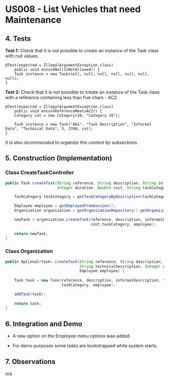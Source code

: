 # US008 - List Vehicles that need Maintenance

## 4. Tests 

**Test 1:** Check that it is not possible to create an instance of the Task class with null values. 

	@Test(expected = IllegalArgumentException.class)
		public void ensureNullIsNotAllowed() {
		Task instance = new Task(null, null, null, null, null, null, null);
	}
	

**Test 2:** Check that it is not possible to create an instance of the Task class with a reference containing less than five chars - AC2. 

	@Test(expected = IllegalArgumentException.class)
		public void ensureReferenceMeetsAC2() {
		Category cat = new Category(10, "Category 10");
		
		Task instance = new Task("Ab1", "Task Description", "Informal Data", "Technical Data", 3, 3780, cat);
	}

_It is also recommended to organize this content by subsections._ 


## 5. Construction (Implementation)

### Class CreateTaskController 

```java
public Task createTask(String reference, String description, String informalDescription, String technicalDescription,
                       Integer duration, Double cost, String taskCategoryDescription) {

	TaskCategory taskCategory = getTaskCategoryByDescription(taskCategoryDescription);

	Employee employee = getEmployeeFromSession();
	Organization organization = getOrganizationRepository().getOrganizationByEmployee(employee);

	newTask = organization.createTask(reference, description, informalDescription, technicalDescription, duration,
                                      cost,taskCategory, employee);
    
	return newTask;
}
```

### Class Organization

```java
public Optional<Task> createTask(String reference, String description, String informalDescription,
                                 String technicalDescription, Integer duration, Double cost, TaskCategory taskCategory,
                                 Employee employee) {
    
    Task task = new Task(reference, description, informalDescription, technicalDescription, duration, cost,
                         taskCategory, employee);

    addTask(task);
        
    return task;
}
```


## 6. Integration and Demo 

* A new option on the Employee menu options was added.

* For demo purposes some tasks are bootstrapped while system starts.


## 7. Observations

n/a